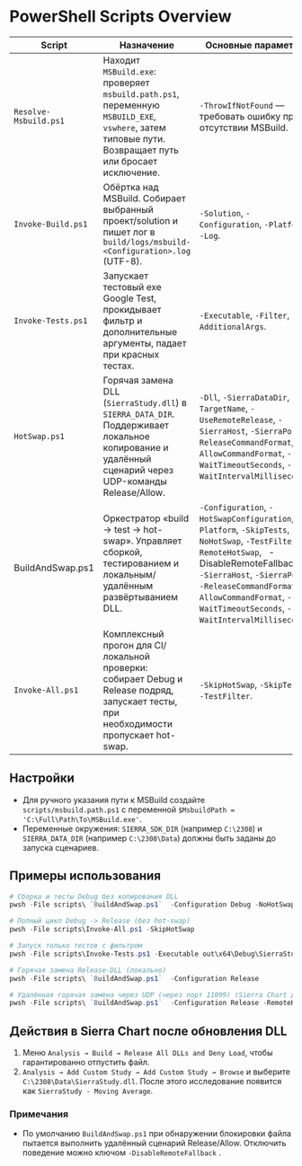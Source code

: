 # PowerShell Scripts Overview

| Script | Назначение | Основные параметры |
|--------|------------|-------------------|
| `Resolve-Msbuild.ps1` | Находит `MSBuild.exe`: проверяет `msbuild.path.ps1`, переменную `MSBUILD_EXE`, `vswhere`, затем типовые пути. Возвращает путь или бросает исключение. | `-ThrowIfNotFound` — требовать ошибку при отсутствии MSBuild. |
| `Invoke-Build.ps1` | Обёртка над MSBuild. Собирает выбранный проект/solution и пишет лог в `build/logs/msbuild-<Configuration>.log` (UTF-8). | `-Solution`, `-Configuration`, `-Platform`, `-Log`. |
| `Invoke-Tests.ps1` | Запускает тестовый exe Google Test, прокидывает фильтр и дополнительные аргументы, падает при красных тестах. | `-Executable`, `-Filter`, `-AdditionalArgs`. |
| `HotSwap.ps1` | Горячая замена DLL (`SierraStudy.dll`) в `SIERRA_DATA_DIR`. Поддерживает локальное копирование и удалённый сценарий через UDP-команды Release/Allow. | `-Dll`, `-SierraDataDir`, `-TargetName`, `-UseRemoteRelease`, `-SierraHost`, `-SierraPort`, `-ReleaseCommandFormat`, `-AllowCommandFormat`, `-WaitTimeoutSeconds`, `-WaitIntervalMilliseconds`. |
| ` `BuildAndSwap.ps1` ` | Оркестратор «build → test → hot-swap». Управляет сборкой, тестированием и локальным/удалённым развёртыванием DLL. | `-Configuration`, `-HotSwapConfiguration`, `-Platform`, `-SkipTests`, `-NoHotSwap`, `-TestFilter`, `-RemoteHotSwap`, ` `-DisableRemoteFallback` `, `-SierraHost`, `-SierraPort`, `-ReleaseCommandFormat`, `-AllowCommandFormat`, `-WaitTimeoutSeconds`, `-WaitIntervalMilliseconds`. |
| `Invoke-All.ps1` | Комплексный прогон для CI/локальной проверки: собирает Debug и Release подряд, запускает тесты, при необходимости пропускает hot-swap. | `-SkipHotSwap`, `-SkipTests`, `-TestFilter`. |

## Настройки
- Для ручного указания пути к MSBuild создайте `scripts/msbuild.path.ps1` с переменной `$MsbuildPath = 'C:\Full\Path\To\MSBuild.exe'`.
- Переменные окружения: `SIERRA_SDK_DIR` (например `C:\2308`) и `SIERRA_DATA_DIR` (например `C:\2308\Data`) должны быть заданы до запуска сценариев.

## Примеры использования
```powershell
# Сборка и тесты Debug без копирования DLL
pwsh -File scripts\ `BuildAndSwap.ps1`  -Configuration Debug -NoHotSwap

# Полный цикл Debug -> Release (без hot-swap)
pwsh -File scripts\Invoke-All.ps1 -SkipHotSwap

# Запуск только тестов с фильтром
pwsh -File scripts\Invoke-Tests.ps1 -Executable out\x64\Debug\SierraStudy.Tests.exe -Filter "MovingAverageTest.*"

# Горячая замена Release-DLL (локально)
pwsh -File scripts\ `BuildAndSwap.ps1`  -Configuration Release

# Удалённая горячая замена через UDP (через порт 11099) (Sierra Chart должна слушать порт 11099)
pwsh -File scripts\ `BuildAndSwap.ps1`  -Configuration Release -RemoteHotSwap -SierraHost 127.0.0.1 -SierraPort 11099
```

## Действия в Sierra Chart после обновления DLL
1. Меню `Analysis → Build → Release All DLLs and Deny Load`, чтобы гарантированно отпустить файл.
2. `Analysis → Add Custom Study → Add Custom Study → Browse` и выберите `C:\2308\Data\SierraStudy.dll`. После этого исследование появится как `SierraStudy - Moving Average`.

### Примечания
- По умолчанию  `BuildAndSwap.ps1`  при обнаружении блокировки файла пытается выполнить удалённый сценарий Release/Allow. Отключить поведение можно ключом  `-DisableRemoteFallback` .



